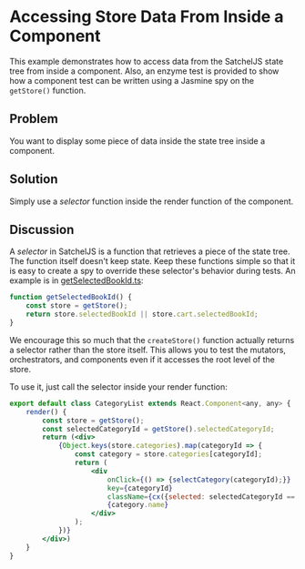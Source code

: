 # Accessing Store Data From Inside a Component

This example demonstrates how to access data from the SatchelJS state tree from inside a component. Also, an enzyme test is provided to show how a component test can be written using a Jasmine spy on the ```getStore()``` function.

## Problem
You want to display some piece of data inside the state tree inside a component.

## Solution
Simply use a *selector* function inside the render function of the component.

## Discussion
A *selector* in SatchelJS is a function that retrieves a piece of the state tree. The function itself doesn't keep state. Keep these functions simple so that it is easy to create a spy to override these selector's behavior during tests. An example is in [getSelectedBookId.ts](../src/selectors/getSelectedBookId.ts):

```typescript
function getSelectedBookId() {
    const store = getStore();
    return store.selectedBookId || store.cart.selectedBookId;
}
```

We encourage this so much that the ```createStore()``` function actually returns a selector rather than the store itself. This allows you to test the mutators, orchestrators, and components even if it accesses the root level of the store.

To use it, just call the selector inside your render function:

```jsx
export default class CategoryList extends React.Component<any, any> {
    render() {
        const store = getStore();
        const selectedCategoryId = getStore().selectedCategoryId;
        return (<div>
            {Object.keys(store.categories).map(categoryId => {
                const category = store.categories[categoryId];
                return (
                    <div
                        onClick={() => {selectCategory(categoryId);}}
                        key={categoryId}
                        className={cx({selected: selectedCategoryId == categoryId})}>
                        {category.name}
                    </div>
                );
            })}
        </div>)
    }
}
```